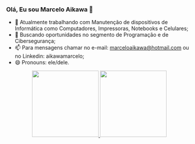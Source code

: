 ### Olá, Eu sou Marcelo Aikawa 👋


- 🔭 Atualmente trabalhando com Manutenção de dispositivos de Informática como Computadores, Impressoras, Notebooks e Celulares;
- 🌱 Buscando oportunidades no segmento de Programação e de Cibersegurança;
- 📫 Para mensagens chamar no e-mail: marceloaikawa@hotmail.com ou no Linkedin: aikawamarcelo;
- 😄 Pronouns: ele/dele.

<div align="center">
  <a href="https://github.com/aikawamarcelo">
  <img height="180em" src="https://github-readme-stats.vercel.app/api?username=aikawamarcelo&show_icons=true&theme=dracula&include_all_commits=true&count_private=true"/>
  <img height="180em" src="https://github-readme-stats.vercel.app/api/top-langs/?username=aikawamarcelo&layout=compact&langs_count=7&theme=dracula"/>
</div>
